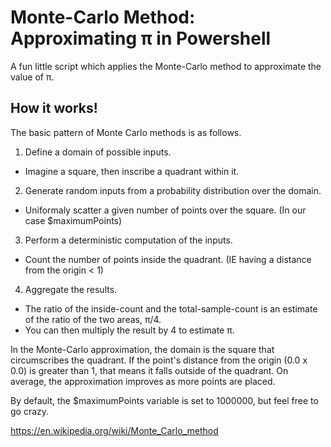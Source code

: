 # Monte-Carlo Method: Approximating π in Powershell

A fun little script which applies the Monte-Carlo method to approximate the value of π.

## How it works!

The basic pattern of Monte Carlo methods is as follows.

1. Define a domain of possible inputs.
  * Imagine a square, then inscribe a quadrant within it.
2. Generate random inputs from a probability distribution over the domain.
  * Uniformaly scatter a given number of points over the square. (In our case $maximumPoints)
3. Perform a deterministic computation of the inputs.
  * Count the number of points inside the quadrant. (IE having a distance from the origin < 1)
4. Aggregate the results.
  * The ratio of the inside-count and the total-sample-count is an estimate of the ratio of the two areas, π/4.
  * You can then multiply the result by 4 to estimate π.

In the Monte-Carlo approximation, the domain is the square that circumscribes the quadrant.
If the point's distance from the origin (0.0 x 0.0) is greater than 1, that means it falls outside of the quadrant.
On average, the approximation improves as more points are placed.

By default, the $maximumPoints variable is set to 1000000, but feel free to go crazy.


https://en.wikipedia.org/wiki/Monte_Carlo_method
